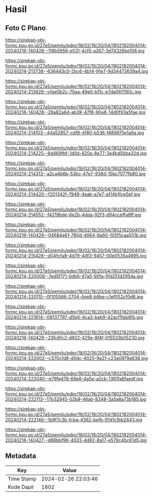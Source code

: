 # Hasil

## Foto C Plano

https://sirekap-obj-formc.kpu.go.id/27a5/pemilu/pdpr/18/02/18/20/04/1802182004014-20240216-140426--118b5956-e531-4cf5-a267-3d74326be106.jpg

https://sirekap-obj-formc.kpu.go.id/27a5/pemilu/pdpr/18/02/18/20/04/1802182004014-20240214-213738--636443c0-2bc6-4b14-91e7-9d34473639a4.jpg

https://sirekap-obj-formc.kpu.go.id/27a5/pemilu/pdpr/18/02/18/20/04/1802182004014-20240214-213826--cfae0b2c-70aa-49e0-b11c-e7da0611161c.jpg

https://sirekap-obj-formc.kpu.go.id/27a5/pemilu/pdpr/18/02/18/20/04/1802182004014-20240216-140428--28a82a6d-ab39-47f8-90e8-14d0f93a5fae.jpg

https://sirekap-obj-formc.kpu.go.id/27a5/pemilu/pdpr/18/02/18/20/04/1802182004014-20240214-214103--44a52857-cdf8-4f80-b536-f489975e1a9a.jpg

https://sirekap-obj-formc.kpu.go.id/27a5/pemilu/pdpr/18/02/18/20/04/1802182004014-20240214-214225--8d469fbf-1d0d-420a-8e77-3e4bd5bba32d.jpg

https://sirekap-obj-formc.kpu.go.id/27a5/pemilu/pdpr/18/02/18/20/04/1802182004014-20240214-214313--a2ca4b6b-53bc-47e7-938d-15bc7077fb80.jpg

https://sirekap-obj-formc.kpu.go.id/27a5/pemilu/pdpr/18/02/18/20/04/1802182004014-20240214-214420--f201342f-7949-4eab-a7e7-a114b1fce5ef.jpg

https://sirekap-obj-formc.kpu.go.id/27a5/pemilu/pdpr/18/02/18/20/04/1802182004014-20240214-214552--f4219bde-6e2b-4dda-92f3-d94cceffa8ff.jpg

https://sirekap-obj-formc.kpu.go.id/27a5/pemilu/pdpr/18/02/18/20/04/1802182004014-20240216-140429--04684e61-780d-4964-8a60-105f5caa551b.jpg

https://sirekap-obj-formc.kpu.go.id/27a5/pemilu/pdpr/18/02/18/20/04/1802182004014-20240214-215428--d04fcfa9-4d79-4df3-9457-00e0535a4995.jpg

https://sirekap-obj-formc.kpu.go.id/27a5/pemilu/pdpr/18/02/18/20/04/1802182004014-20240214-220008--7ed5f171-0db6-47a5-90fa-5fd251d295da.jpg

https://sirekap-obj-formc.kpu.go.id/27a5/pemilu/pdpr/18/02/18/20/04/1802182004014-20240214-220115--0f105566-2704-4ee8-b8be-c1ef052cf0d8.jpg

https://sirekap-obj-formc.kpu.go.id/27a5/pemilu/pdpr/18/02/18/20/04/1802182004014-20240214-221814--08137797-d5b6-4ca3-beb9-42acf1fab8fb.jpg

https://sirekap-obj-formc.kpu.go.id/27a5/pemilu/pdpr/18/02/18/20/04/1802182004014-20240216-140429--23fc6fc2-d602-429e-8f4f-015533b05230.jpg

https://sirekap-obj-formc.kpu.go.id/27a5/pemilu/pdpr/18/02/18/20/04/1802182004014-20240214-222002--c370c1d8-d0dc-4025-9a21-c23a0979a638.jpg

https://sirekap-obj-formc.kpu.go.id/27a5/pemilu/pdpr/18/02/18/20/04/1802182004014-20240214-222040--e79fe476-68e6-4a5e-a2cb-1361fa6faedf.jpg

https://sirekap-obj-formc.kpu.go.id/27a5/pemilu/pdpr/18/02/18/20/04/1802182004014-20240214-222113--17b32945-02b9-46ab-8348-3a5a8a73b185.jpg

https://sirekap-obj-formc.kpu.go.id/27a5/pemilu/pdpr/18/02/18/20/04/1802182004014-20240214-222146--1b9f7c3b-fcba-4362-befb-91d1c1bb2443.jpg

https://sirekap-obj-formc.kpu.go.id/27a5/pemilu/pdpr/18/02/18/20/04/1802182004014-20240216-140427--d88bbf96-4033-4d82-8a17-e579c4bc61d5.jpg


## Metadata

| Key        | Value               |
| ---------- | ------------------- |
| Time Stamp | 2024-02-26 22:03:46 |
| Kode Dapil | 1802                |



